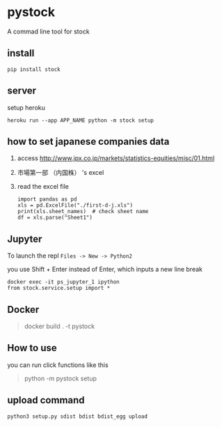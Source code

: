 
# pystock

A commad line tool for stock

## install

	pip install stock

## server
setup heroku

    heroku run --app APP_NAME python -m stock setup

## how to set japanese companies data
1. access http://www.jpx.co.jp/markets/statistics-equities/misc/01.html
2. 市場第一部 （内国株） 's excel
3. read the excel file

       import pandas as pd
       xls = pd.ExcelFile("./first-d-j.xls")
       print(xls.sheet_names)  # check sheet name
       df = xls.parse("Sheet1")

## Jupyter

To launch the repl
    `Files -> New -> Python2`

you use Shift + Enter instead of Enter, which inputs a new line break

```
docker exec -it ps_jupyter_1 ipython
from stock.service.setup import *
```

## Docker
> docker build . -t pystock

## How to use
you can run click functions like this
> python -m pystock setup

## upload command
```
python3 setup.py sdist bdist bdist_egg upload
```
